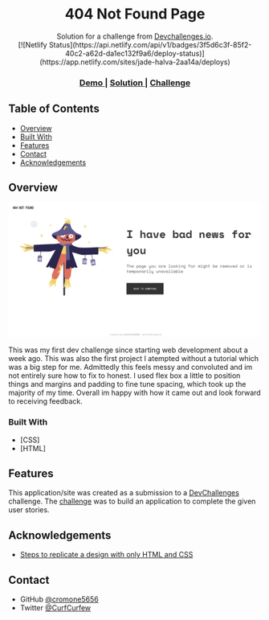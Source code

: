 <!-- Please update value in the {}  -->

<h1 align="center">404 Not Found Page</h1>

<div align="center">
   Solution for a challenge from  <a href="http://devchallenges.io" target="_blank">Devchallenges.io</a>.
</div>
<div align="center">[![Netlify Status](https://api.netlify.com/api/v1/badges/3f5d6c3f-85f2-40c2-a62d-da1ec132f9a6/deploy-status)](https://app.netlify.com/sites/jade-halva-2aa14a/deploys)</div>

<div align="center">
  <h3>
    <a href="https://{your-demo-link.your-domain}">
      Demo
    </a>
    <span> | </span>
    <a href="https://{your-url-to-the-solution}">
      Solution
    </a>
    <span> | </span>
    <a href="https://devchallenges.io/challenges/wBunSb7FPrIepJZAg0sY">
      Challenge
    </a>
  </h3>
</div>

<!-- TABLE OF CONTENTS -->

## Table of Contents

- [Overview](#overview)
- [Built With](#built-with)
- [Features](#features)
- [Contact](#contact)
- [Acknowledgements](#acknowledgements)

<!-- OVERVIEW -->

## Overview

![screenshot](Assets/Screenshot%202022-05-31%20012537.png)

This was my first dev challenge since starting web development about a week ago. This was also the first project I atempted without a tutorial which was a big step for me. Admittedly this feels messy and convoluted and im not entirely sure how to fix to honest. I used flex box a little to position things and margins and padding to fine tune spacing, which took up the majority of my time. Overall im happy with how it came out and look forward to receiving feedback.

### Built With

<!-- This section should list any major frameworks that you built your project using. Here are a few examples.-->

- [CSS]
- [HTML]

## Features

<!-- List the features of your application or follow the template. Don't share the figma file here :) -->

This application/site was created as a submission to a [DevChallenges](https://devchallenges.io/challenges) challenge. The [challenge](https://devchallenges.io/challenges/wBunSb7FPrIepJZAg0sY) was to build an application to complete the given user stories.


## Acknowledgements

<!-- This section should list any articles or add-ons/plugins that helps you to complete the project. This is optional but it will help you in the future. For exmpale -->

- [Steps to replicate a design with only HTML and CSS](https://devchallenges-blogs.web.app/how-to-replicate-design/)

## Contact
- GitHub [@cromone5656](https://{github.com/your-usermame})
- Twitter [@CurfCurfew](https://{twitter.com/your-username})
